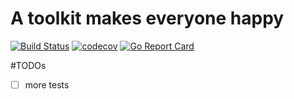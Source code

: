 # A toolkit makes everyone happy

[![Build Status](https://travis-ci.org/insisthzr/happytool.svg?branch=master)](https://travis-ci.org/insisthzr/happytool)
[![codecov](https://codecov.io/gh/insisthzr/happytool/branch/master/graph/badge.svg)](https://codecov.io/gh/insisthzr/happytool)
[![Go Report Card](https://goreportcard.com/badge/github.com/insisthzr/happytool)](https://goreportcard.com/report/github.com/insisthzr/happytool)

#TODOs

- [ ] more tests

